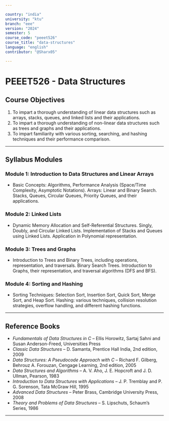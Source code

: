 ```yaml
---

country: "india"
university: "ktu"
branch: "eee"
version: "2024"
semester: 5
course_code: "peeet526"
course_title: "data-structures"
language: "english"
contributor: "@Sharx05"

---
```


# PEEET526 - Data Structures

## Course Objectives

1.  To impart a thorough understanding of linear data structures such as arrays, stacks, queues, and linked lists and their applications.
2.  To impart a thorough understanding of non-linear data structures such as trees and graphs and their applications.
3.  To impart familiarity with various sorting, searching, and hashing techniques and their performance comparison.

---

## Syllabus Modules

### Module 1: Introduction to Data Structures and Linear Arrays

-   Basic Concepts: Algorithms, Performance Analysis (Space/Time Complexity, Asymptotic Notations). Arrays: Linear and Binary Search. Stacks, Queues, Circular Queues, Priority Queues, and their applications.

### Module 2: Linked Lists

-   Dynamic Memory Allocation and Self-Referential Structures. Singly, Doubly, and Circular Linked Lists. Implementation of Stacks and Queues using Linked Lists. Application in Polynomial representation.

### Module 3: Trees and Graphs

-   Introduction to Trees and Binary Trees, including operations, representation, and traversals. Binary Search Trees. Introduction to Graphs, their representation, and traversal algorithms (DFS and BFS).

### Module 4: Sorting and Hashing

-   Sorting Techniques: Selection Sort, Insertion Sort, Quick Sort, Merge Sort, and Heap Sort. Hashing: various techniques, collision resolution strategies, overflow handling, and different hashing functions.

---

## Reference Books

-   *Fundamentals of Data Structures in C* – Ellis Horowitz, Sartaj Sahni and Susan Anderson-Freed, Universities Press
-   *Classic Data Structures* – D. Samanta, Prentice Hall India, 2nd edition, 2009
-   *Data Structures: A Pseudocode Approach with C* – Richard F. Gilberg, Behrouz A. Forouzan, Cengage Learning, 2nd edition, 2005
-   *Data Structures and Algorithms* – A. V. Aho, J. E. Hopcroft and J. D. Ullman, Pearson, 1983
-   *Introduction to Data Structures with Applications* – J. P. Tremblay and P. G. Sorenson, Tata McGraw Hill, 1995
-   *Advanced Data Structures* – Peter Brass, Cambridge University Press, 2008
-   *Theory and Problems of Data Structures* – S. Lipschuts, Schaum’s Series, 1986

---
